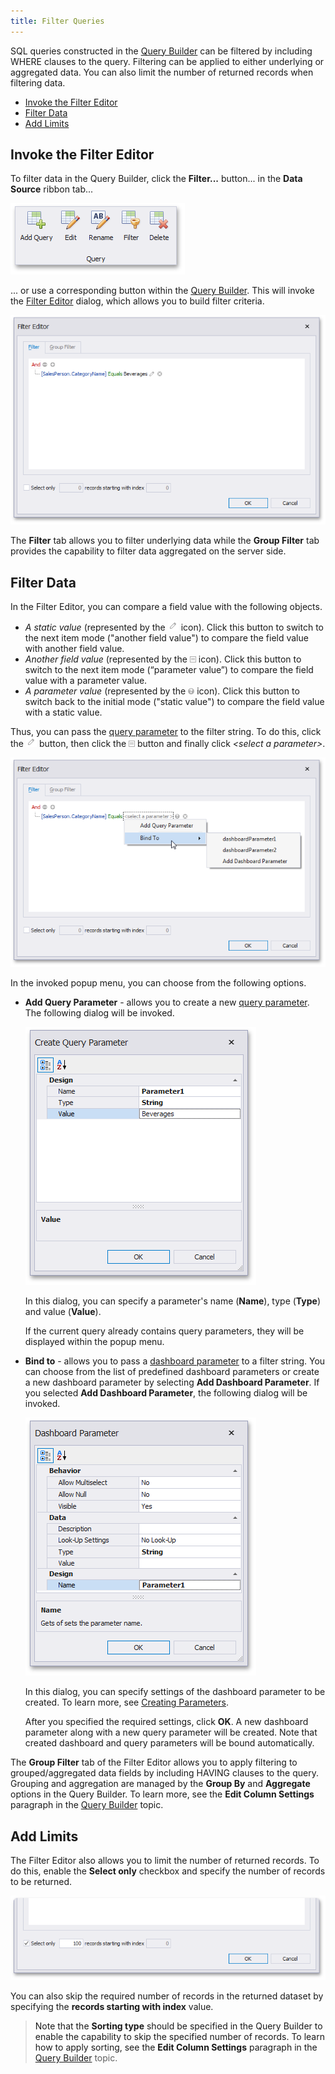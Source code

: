 ```yaml
---
title: Filter Queries
---
```

SQL queries constructed in the [Query Builder](../../../../dashboard-for-desktop/articles/dashboard-designer/working-with-data/using-the-query-builder.md) can be filtered by including WHERE clauses to the query. Filtering can be applied to either underlying or aggregated data. You can also limit the number of returned records when filtering data.
* [Invoke the Filter Editor](#invoke-the-filter-editor)
* [Filter Data](#filter-data)
* [Add Limits](#add-limits)

## <a name="invoke-the-filter-editor"/>Invoke the Filter Editor
To filter data in the Query Builder, click the **Filter...** button... in the **Data Source** ribbon tab...

![EditQueriesButton_Ribbon](../../../images/Img118162.png)

... or use a corresponding button within the [Query Builder](../../../../dashboard-for-desktop/articles/dashboard-designer/working-with-data/using-the-query-builder.md). This will invoke the [Filter Editor](../../../../dashboard-for-desktop/articles/filter-editor/filter-data-via-the-filter-editor.md) dialog, which allows you to build filter criteria.

![FilterEditorDialog_SqlDataSource](../../../images/Img121069.png)

The **Filter** tab allows you to filter underlying data while the **Group Filter** tab provides the capability to filter data aggregated on the server side.

## <a name="filter-data"/>Filter Data
In the Filter Editor, you can compare a field value with the following objects.
* _A static value_ (represented by the ![Parameters_FilterEditor_CompareButton](../../../images/Img21820.png) icon). Click this button to switch to the next item mode ("another field value") to compare the field value with another field value.
* _Another field value_ (represented by the ![Parameters_FilterEditor_CompareButton2](../../../images/Img21824.png) icon). Click this button to switch to the next item mode (“parameter value”) to compare the field value with a parameter value.
* _A parameter value_ (represented by the ![Parameters_FilterEditor_CompareButton3](../../../images/Img21825.png) icon). Click this button to switch back to the initial mode ("static value") to compare the field value with a static value.

Thus, you can pass the [query parameter](../../../../dashboard-for-desktop/articles/dashboard-designer/working-with-data/pass-query-parameters.md) to the filter string. To do this, click the ![Parameters_FilterEditor_CompareButton](../../../images/Img21820.png) button, then click the ![Parameters_FilterEditor_CompareButton2](../../../images/Img21824.png) button and finally click _&#60;select a parameter&#62;_.

![FilterEditorDialog_AddParameterMenu](../../../images/Img121070.png)

In the invoked popup menu, you can choose from the following options.
* **Add Query Parameter** - allows you to create a new [query parameter](../../../../dashboard-for-desktop/articles/dashboard-designer/working-with-data/pass-query-parameters.md). The following dialog will be invoked.
	
	![CreateQueryParameterDialog](../../../images/Img121074.png)
	
	In this dialog, you can specify a parameter's name (**Name**), type (**Type**) and value (**Value**).
	
	If the current query already contains query parameters, they will be displayed within the popup menu.
* **Bind to** - allows you to pass a [dashboard parameter](../../../../dashboard-for-desktop/articles/dashboard-designer/data-analysis/using-dashboard-parameters/creating-parameters.md) to a filter string. You can choose from the list of predefined dashboard parameters or create a new dashboard parameter by selecting **Add Dashboard Parameter**. If you selected **Add Dashboard Parameter**, the following dialog will be invoked.
	
	![CreateDashboardParameterDialog](../../../images/Img121075.png)
	
	In this dialog, you can specify settings of the dashboard parameter to be created. To learn more, see [Creating Parameters](../../../../dashboard-for-desktop/articles/dashboard-designer/data-analysis/using-dashboard-parameters/creating-parameters.md).
	
	After you specified the required settings, click **OK**. A new dashboard parameter along with a new query parameter will be created. Note that created dashboard and query parameters will be bound automatically.

The **Group Filter** tab of the Filter Editor allows you to apply filtering to grouped/aggregated data fields by including HAVING clauses to the query. Grouping and aggregation are managed by the **Group By** and **Aggregate** options in the Query Builder. To learn more, see the **Edit Column Settings** paragraph in the [Query Builder](../../../../dashboard-for-desktop/articles/dashboard-designer/working-with-data/using-the-query-builder.md) topic.

## <a name="add-limits"/>Add Limits
The Filter Editor also allows you to limit the number of returned records. To do this, enable the **Select only** checkbox and specify the number of records to be returned.

![FilterEditorDialog_TopSkip](../../../images/Img121073.png)

You can also skip the required number of records in the returned dataset by specifying the **records starting with index** value.

> Note that the **Sorting type** should be specified in the Query Builder to enable the capability to skip the specified number of records. To learn how to apply sorting, see the **Edit Column Settings** paragraph in the [Query Builder](../../../../dashboard-for-desktop/articles/dashboard-designer/working-with-data/using-the-query-builder.md) topic.